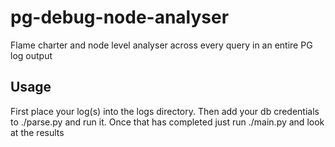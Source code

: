 # pg-debug-node-analyser
Flame charter and node level analyser across every query in an entire PG log output

## Usage

First place your log(s) into the logs directory. Then add your db credentials to ./parse.py and run it. Once that has completed just run ./main.py and look at the results